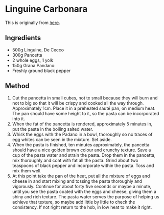 
# Linguine Carbonara # 

This is originally from [here](https://www.reddit.com/r/food/comments/8jc0yr/prochef_linguine_carbonara/dyyh1ru/).

## Ingredients ## 

- 500g Linguine, De Cecco
- 300g Pancetta
- 2 whole eggs, 1 yolk
- 150g Grana Pandano
- Freshly ground black pepper

## Method ## 

1. Cut the pancetta in small cubes, not to small because they will burn and not to big so that it will be crispy and cooked all the way through. Approximately 1cm. Place it in a preheated sauté pan, on medium heat. The pan should have some height to it, so the pasta can be incorporated into it.
2. When the fat of the pancetta is rendered, approximately 5 minutes in, put the pasta in the boiling salted water.
3. Whisk the eggs with the Padano in a bowl, thoroughly so no traces of egg whites can be seen in the mixture. Set aside.
4. When the pasta is finished, ten minutes approximately, the pancetta should have a nice golden brown colour and crunchy texture. Save a cup of the pasta water and strain the pasta. Drop them in the pancetta, mix thoroughly and coat with fat all the pasta. Grind about two teaspoons of black pepper and incorporate within the pasta. Toss and mix them well.
5. At this point take the pan of the heat, put all the mixture of eggs and cheese in and start mixing and tossing the pasta thoroughly and vigorously. Continue for about forty five seconds or maybe a minute, until you see the pasta coated with the eggs and cheese, giving them a shiny and rich texture. The pasta water serves the purpose of helping us achieve that texture, so maybe add little by little to check the consistency. If not right return to the hob, in low heat to make it right. 

